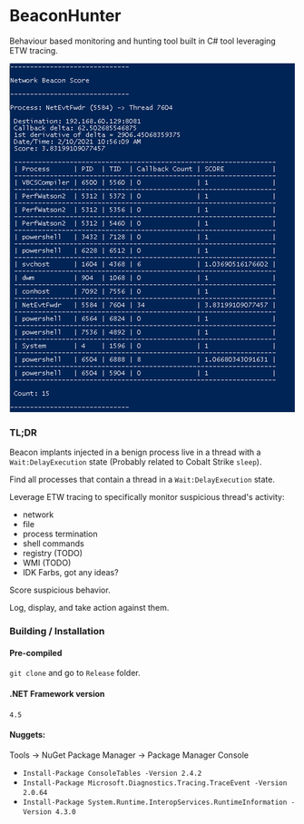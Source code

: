 # BeaconHunter

Behaviour based monitoring and hunting tool built in C# tool leveraging ETW tracing.

![alt text](https://github.com/3lp4tr0n/BeaconHunter/blob/main/screenshots/beacon_network_score.PNG)

### TL;DR
Beacon implants injected in a benign process live in a thread with a `Wait:DelayExecution` state (Probably related to Cobalt Strike `sleep`).

Find all processes that contain a thread in a `Wait:DelayExecution` state. 

Leverage ETW tracing to specifically monitor suspicious thread's activity: 
  - network
  - file
  - process termination
  - shell commands
  - registry (TODO)
  - WMI (TODO)
  - IDK Farbs, got any ideas?

Score suspicious behavior.

Log, display, and take action against them.
  
### Building / Installation

#### Pre-compiled 

`git clone` and go to `Release` folder.

#### .NET Framework version 

`4.5`

#### Nuggets:

Tools -> NuGet Package Manager -> Package Manager Console

* `Install-Package ConsoleTables -Version 2.4.2`
* `Install-Package Microsoft.Diagnostics.Tracing.TraceEvent -Version 2.0.64`
* `Install-Package System.Runtime.InteropServices.RuntimeInformation -Version 4.3.0`

